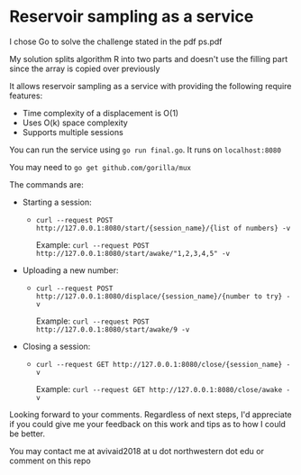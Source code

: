 # Reservoir sampling as a service

I chose Go to solve the challenge stated in the pdf ps.pdf

My solution splits algorithm R into two parts and doesn't use the filling part since the array is copied over previously

It allows reservoir sampling as a service with providing the following require features: 
- Time complexity of a displacement is O(1)
- Uses O(k) space complexity
- Supports multiple sessions

You can run the service using `go run final.go`. It runs on `localhost:8080`

You may need to `go get github.com/gorilla/mux`

The commands are: 
- Starting a session:
    - `curl --request POST http://127.0.0.1:8080/start/{session_name}/{list of numbers} -v`
        
        Example: `curl --request POST http://127.0.0.1:8080/start/awake/"1,2,3,4,5" -v`
- Uploading a new number:
    - `curl --request POST http://127.0.0.1:8080/displace/{session_name}/{number to try} -v`

        Example: `curl --request POST http://127.0.0.1:8080/start/awake/9 -v`
- Closing a session:
    - `curl --request GET http://127.0.0.1:8080/close/{session_name} -v`

        Example: `curl --request GET http://127.0.0.1:8080/close/awake -v`

Looking forward to your comments. Regardless of next steps, I'd appreciate if you could give me your feedback on this work and tips as to how I could be better. 

You may contact me at avivaid2018 at u dot northwestern dot edu or comment on this repo
